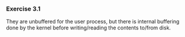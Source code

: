 ### Exercise 3.1

They are unbuffered for the user process, but there is internal buffering done by the kernel before writing/reading the contents to/from disk.
